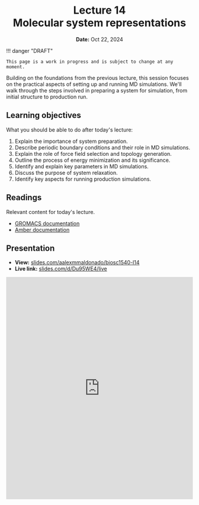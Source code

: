 <h1 align="center">
<b>Lecture 14</b><br>
Molecular system representations
</h1>
<p align="center">
<b>Date:</b> Oct 22, 2024
</p>

!!! danger "DRAFT"

    This page is a work in progress and is subject to change at any moment.

Building on the foundations from the previous lecture, this session focuses on the practical aspects of setting up and running MD simulations.
We'll walk through the steps involved in preparing a system for simulation, from initial structure to production run.

## Learning objectives

What you should be able to do after today's lecture:

1.  Explain the importance of system preparation.
2.  Describe periodic boundary conditions and their role in MD simulations.
3.  Explain the role of force field selection and topology generation.
4.  Outline the process of energy minimization and its significance.
5.  Identify and explain key parameters in MD simulations.
6.  Discuss the purpose of system relaxation.
7.  Identify key aspects for running production simulations.

## Readings

Relevant content for today's lecture.

-   [GROMACS documentation](https://manual.gromacs.org/current/index.html)
-   [Amber documentation](https://ambermd.org/index.php)

## Presentation

-   **View:** [slides.com/aalexmmaldonado/biosc1540-l14](https://slides.com/aalexmmaldonado/biosc1540-l14-eb4e42)
-   **Live link:** [slides.com/d/Du95WE4/live](https://slides.com/d/Du95WE4/live)
<!-- -   **Download:** [biosc1540-l14.pdf](/lectures/14/biosc1540-l14.pdf) -->

<iframe src="https://slides.com/aalexmmaldonado/biosc1540-l14-eb4e42/embed?byline=hidden&share=hidden" width="100%" height="600" title="BIOSC 1540: Lecture 14" scrolling="no" frameborder="0" webkitallowfullscreen mozallowfullscreen allowfullscreen></iframe>

